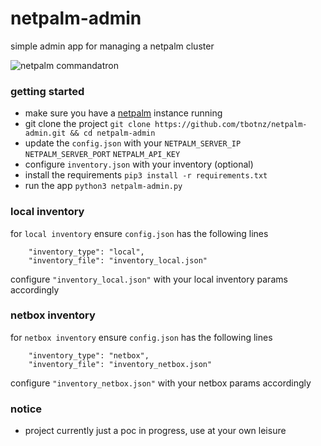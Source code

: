 # netpalm-admin
simple admin app for managing a netpalm cluster

![netpalm commandatron](/netpalm-admin.gif)

### getting started
- make sure you have a [netpalm](https://github.com/tbotnz/netpalm) instance running
- git clone the project ``` git clone https://github.com/tbotnz/netpalm-admin.git && cd netpalm-admin ```
- update the ```config.json``` with your ```NETPALM_SERVER_IP``` ```NETPALM_SERVER_PORT``` ```NETPALM_API_KEY```
- configure ```inventory.json``` with your inventory (optional)
- install the requirements ```pip3 install -r requirements.txt```
- run the app ```python3 netpalm-admin.py```

### local inventory
for ```local inventory``` ensure ```config.json``` has the following lines
```
    "inventory_type": "local",
    "inventory_file": "inventory_local.json"
```
configure ```"inventory_local.json"``` with your local inventory params accordingly

### netbox inventory
for ```netbox inventory``` ensure ```config.json``` has the following lines
```
    "inventory_type": "netbox",
    "inventory_file": "inventory_netbox.json"
```
configure ```"inventory_netbox.json"``` with your netbox params accordingly

### notice
- project currently just a poc in progress, use at your own leisure
